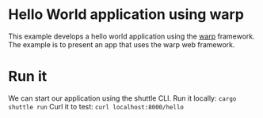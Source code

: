 # Hello World application using warp
This example develops a hello world application using the [warp](https://docs.rs/warp/latest/warp/) framework.
The example is to present an app that uses the warp web framework.

# Run it
We can start our application using the shuttle CLI.
Run it locally: `cargo shuttle run`
Curl it to test: `curl localhost:8000/hello`



